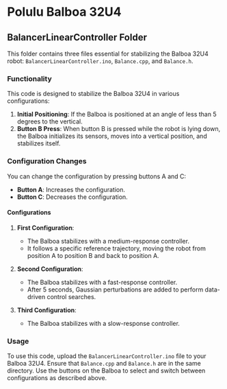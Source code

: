 # Polulu Balboa 32U4

## BalancerLinearController Folder

This folder contains three files essential for stabilizing the Balboa 32U4 robot: `BalancerLinearController.ino`, `Balance.cpp`, and `Balance.h`.

### Functionality

This code is designed to stabilize the Balboa 32U4 in various configurations:

1. **Initial Positioning**: If the Balboa is positioned at an angle of less than 5 degrees to the vertical.
2. **Button B Press**: When button B is pressed while the robot is lying down, the Balboa initializes its sensors, moves into a vertical position, and stabilizes itself.

### Configuration Changes

You can change the configuration by pressing buttons A and C:
- **Button A**: Increases the configuration.
- **Button C**: Decreases the configuration.

#### Configurations

1. **First Configuration**: 
   - The Balboa stabilizes with a medium-response controller.
   - It follows a specific reference trajectory, moving the robot from position A to position B and back to position A.

2. **Second Configuration**: 
   - The Balboa stabilizes with a fast-response controller.
   - After 5 seconds, Gaussian perturbations are added to perform data-driven control searches.

3. **Third Configuration**: 
   - The Balboa stabilizes with a slow-response controller. 

### Usage

To use this code, upload the `BalancerLinearController.ino` file to your Balboa 32U4. Ensure that `Balance.cpp` and `Balance.h` are in the same directory. Use the buttons on the Balboa to select and switch between configurations as described above.
